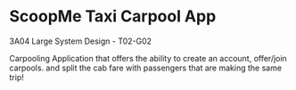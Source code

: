 # ScoopMe Taxi Carpool App
3A04 Large System Design - T02-G02 

Carpooling Application that offers the ability to create an account, offer/join carpools. and split the cab fare with passengers that are making the same trip!
